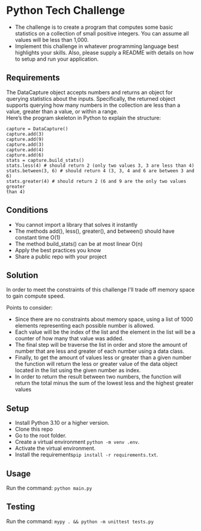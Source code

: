 # Python Tech Challenge

* The challenge is to create a program that computes some
  basic statistics on a collection of small positive integers. You
  can assume all values will be less than 1,000.
* Implement this challenge in whatever programming language
  best highlights your skills. Also, please supply a README with
  details on how to setup and run your application.

## Requirements

The DataCapture object accepts numbers and returns an object for querying
statistics about the inputs. Specifically, the returned object supports
querying how many numbers in the collection are less than a value, greater
than a value, or within a range.\
Here’s the program skeleton in Python to explain the structure:

```
capture = DataCapture()
capture.add(3)
capture.add(9)
capture.add(3)
capture.add(4)
capture.add(6)
stats = capture.build_stats()
stats.less(4) # should return 2 (only two values 3, 3 are less than 4)
stats.between(3, 6) # should return 4 (3, 3, 4 and 6 are between 3 and 6)
stats.greater(4) # should return 2 (6 and 9 are the only two values greater
than 4)
```

## Conditions

* You cannot import a library that solves it instantly
* The methods add(), less(), greater(), and between() should have constant time O(1)
* The method build_stats() can be at most linear O(n)
* Apply the best practices you know
* Share a public repo with your project

## Solution

In order to meet the constraints of this challenge I'll trade off memory space to gain compute speed.

Points to consider:
* Since there are no constraints about memory space, using a list of 1000 elements representing each possible number is allowed.
* Each value will be the index of the list and the element in the list will be a counter of how many that value was added.
* The final step will be traverse the list in order and store the amount of number that are less and greater of each
  number using a data class.
* Finally, to get the amount of values less or greater than a given number the function will return the less or greater value of the data object located in the list using the given number as index.
* In order to return the result between two numbers, the function will return the total minus the sum of the lowest less and the highest greater values

## Setup

- Install Python 3.10 or a higher version.
- Clone this repo
- Go to the root folder.
- Create a virtual environment `python -m venv .env`.
- Activate the virtual environment.
- Install the requirements`pip install -r requirements.txt`.

## Usage

Run the command: `python main.py`

## Testing

Run the command: `mypy . && python -m unittest tests.py` 





